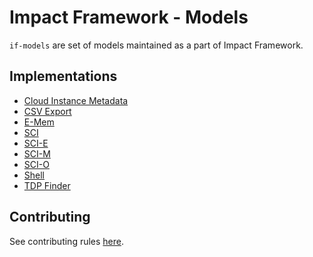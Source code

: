 # Impact Framework - Models

`if-models` are set of models maintained as a part of Impact Framework.

## Implementations

- [Cloud Instance Metadata](./src/lib/cloud-instance-metadata/README.md)
- [CSV Export](./src/lib/csv-export/README.md)
- [E-Mem](./src/lib/e-mem/README.md)
- [SCI](./src/lib/sci/README.md)
- [SCI-E](./src/lib/sci-e/README.md)
- [SCI-M](./src/lib/sci-m/README.md)
- [SCI-O](./src/lib/sci-o/README.md)
- [Shell](./src/lib/shell/README.md)
- [TDP Finder](./src/lib/tdp-finder/README.md)

## Contributing

See contributing rules [here](./CONTRIBUTING.md).
